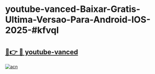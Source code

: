 # youtube-vanced-Baixar-Gratis-Ultima-Versao-Para-Android-IOS-2025-#kfvql

# <h2><a href="https://ainizakaria.my?title=youtube-vanced&ref=24M">🔗👉 🔴 youtube-vanced</a></h2>

[![acn](https://github.com/user-attachments/assets/0f9c940e-d8b0-45ae-aac7-cd30a18b3e1c)](https://ainizakaria.my?title=youtube-vanced&ref=24M)

